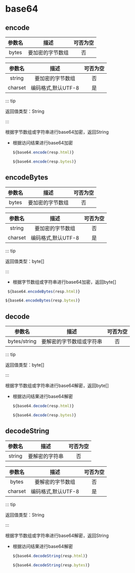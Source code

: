 # base64

## encode

| 参数名 |       描述       | 可否为空 |
| :----: | :--------------: | :------: |
| bytes  | 要加密的字节数组 |    否    |

| 参数名  |        描述        | 可否为空 |
| :-----: | :----------------: | :------: |
| string  |  要加密的字节数组  |    否    |
| charset | 编码格式,默认UTF-8 |    是    |

::: tip 

返回值类型：String 

:::

根据字节数组或字符串进行base64加密，返回String


- 根据访问结果进行base64加密

  ```javascript
  ${base64.encode(resp.html)}
  ```
  ```javascript
  ${base64.encode(resp.bytes)}
  ```

## encodeBytes

| 参数名 |       描述       | 可否为空 |
| :----: | :--------------: | :------: |
| bytes  | 要加密的字节数组 |    否    |

| 参数名  |        描述        | 可否为空 |
| :-----: | :----------------: | :------: |
| string  |  要加密的字节数组  |    否    |
| charset | 编码格式,默认UTF-8 |    是    |

::: tip 

返回值类型：byte[]

:::

- 根据字节数组或字符串进行base64加密，返回byte[]

 ```javascript
  ${base64.encodeBytes(resp.html)}
 ```
  ```javascript
  ${base64.encodeBytes(resp.bytes)}
  ```

## decode

|    参数名    |           描述           | 可否为空 |
| :----------: | :----------------------: | :------: |
| bytes/string | 要解密的字节数组或字符串 |    否    |

::: tip 

返回值类型：byte[]

:::

根据字节数组或字符串进行base64解密，返回byte[]


- 根据访问结果进行base64解密

  ```javascript
  ${base64.decode(resp.html)}
  ```
  ```javascript
  ${base64.decode(resp.bytes)}
  ```

## decodeString

| 参数名 |      描述      | 可否为空 |
| :----: | :------------: | :------: |
| string | 要解密的字符串 |    否    |

| 参数名  |        描述        | 可否为空 |
| :-----: | :----------------: | :------: |
|  bytes  |  要解密的字节数组  |    否    |
| charset | 编码格式,默认UTF-8 |    是    |

::: tip 

返回值类型：String 

:::

根据字节数组或字符串进行base64解密，返回String


- 根据访问结果进行base64解密

  ```javascript
  ${base64.decodeString(resp.html)}
  ```
  ```javascript
  ${base64.decodeString(resp.bytes)}
  ```